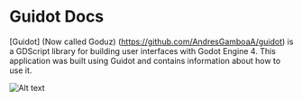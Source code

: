 # Guidot Docs
[Guidot] (Now called Goduz) (https://github.com/AndresGamboaA/guidot) is a GDScript library for building user interfaces with Godot Engine 4.
This application was built using Guidot and contains information about how to use it.

![Alt text](screenshots/gif1.gif?raw=true "Title")

